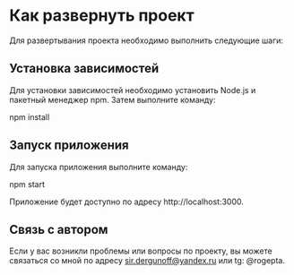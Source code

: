 # Как развернуть проект

Для развертывания проекта необходимо выполнить следующие шаги:

## Установка зависимостей

Для установки зависимостей необходимо установить Node.js и пакетный менеджер npm. Затем выполните команду:

npm install


## Запуск приложения

Для запуска приложения выполните команду:

npm start


Приложение будет доступно по адресу http://localhost:3000.

## Связь с автором

Если у вас возникли проблемы или вопросы по проекту, вы можете связаться со мной по адресу sir.dergunoff@yandex.ru или tg: @rogepta.
